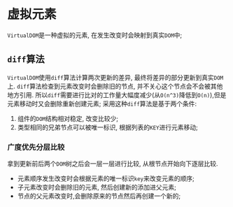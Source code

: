 # 虚拟元素

`VirtualDOM`是一种虚拟的元素, 在发生改变时会映射到真实`DOM`中;

## `diff`算法

`VirtualDOM`使用`diff`算法计算两次更新的差异, 最终将差异的部分更新到真实`DOM`上.
`diff`算法检查到元素改变时会删除旧的节点, 并不关心这个节点会不会被其他地方引用.
所以`diff`需要进行比对的工作量大幅度减少(从`O(n^3)`降低到`O(n)`),但是元素移动时又会删除重新创建元素;
采用这种`diff`算法是基于两个条件:

1. 组件的`DOM`结构相对稳定, 改变比较少;
2. 类型相同的兄弟节点可以被唯一标识, 根据列表的`KEY`进行元素移动;

### 广度优先分层比较

拿到更新前后两个`DOM`树之后会一层一层进行比较, 从根节点开始向下逐层比较.

+ 元素顺序发生改变时会根据元素的唯一标识`key`来改变元素的顺序;
+ 子元素改变时会删除旧的元素, 然后创建新的添加进父元素;
+ 节点的父元素改变时,会删除原来的节点然后再创建一个新的;
